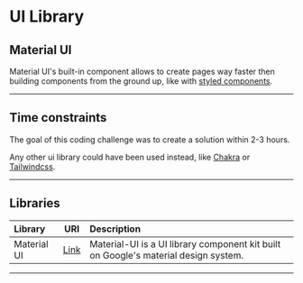# UI Library

## Material UI

Material UI's built-in component allows to create pages way faster then building components from the ground up, like with [styled components](https://styled-components.com/).

<hr/>

## Time constraints

The goal of this coding challenge was to create a solution within 2-3 hours.

Any other ui library could have been used instead, like [Chakra](https://chakra-ui.com/docs/getting-started) or [Tailwindcss](https://tailwindcss.com/).

<hr/>

## Libraries

| Library     |               URI                | Description                                                                         |
| :---------- | :------------------------------: | :---------------------------------------------------------------------------------- |
| Material UI | [Link](https://material-ui.com/) | Material-UI is a UI library component kit built on Google's material design system. |

<hr/>
